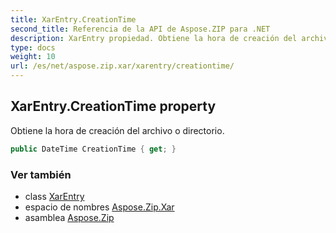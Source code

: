 ```yaml
---
title: XarEntry.CreationTime
second_title: Referencia de la API de Aspose.ZIP para .NET
description: XarEntry propiedad. Obtiene la hora de creación del archivo o directorio.
type: docs
weight: 10
url: /es/net/aspose.zip.xar/xarentry/creationtime/
---
```

## XarEntry.CreationTime property

Obtiene la hora de creación del archivo o directorio.

```csharp
public DateTime CreationTime { get; }
```

### Ver también

* class [XarEntry](../)
* espacio de nombres [Aspose.Zip.Xar](../../xarentry/)
* asamblea [Aspose.Zip](../../../)



